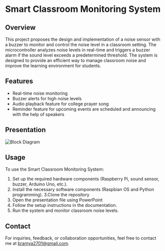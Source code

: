 # Smart Classroom Monitoring System

## Overview
This project proposes the design and implementation of a noise sensor with a buzzer to monitor and control the noise level in a classroom setting. The microcontroller analyzes noise levels in real-time and triggers a buzzer alarm if the sound level exceeds a predetermined threshold. The system is designed to provide an efficient way to manage classroom noise and improve the learning environment for students.

## Features
- Real-time noise monitoring
- Buzzer alerts for high noise levels
- Audio playback feature for college prayer song
- Reminder feature for upcoming events are scheduled and announcing with the help of  speakers

## Presentation
![Block Diagram](./diagrams/block_diagram.png)

## Usage
To use the Smart Classroom Monitoring System:
1. Set up the required hardware components (Raspberry Pi, sound sensor, buzzer, Arduino Uno, etc.).
2. Install the necessary software components (Raspbian OS and Python programming).
3.Clone the repository
4. Open the presentation file using PowerPoint
5. Follow the setup instructions in the documentation.
6. Run the system and monitor classroom noise levels.

## Contact
For inquiries, feedback, or collaboration opportunities, feel free to contact me at bramya2701@gmail.com.



